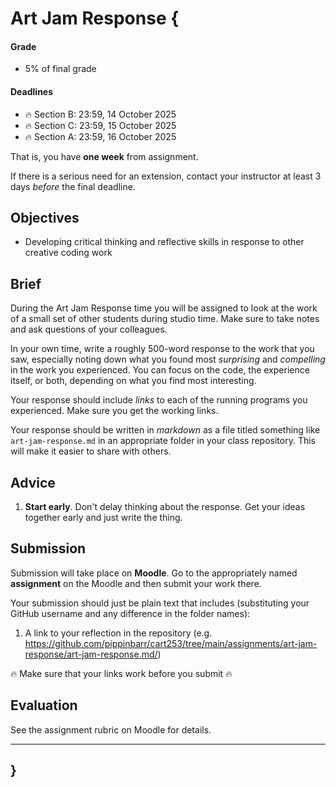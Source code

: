 # Art Jam Response {

#### Grade

- 5% of final grade

#### Deadlines

- 🔥 Section B: 23:59, 14 October 2025
- 🔥 Section C: 23:59, 15 October 2025
- 🔥 Section A: 23:59, 16 October 2025

That is, you have **one week** from assignment.

If there is a serious need for an extension, contact your instructor at least 3 days *before* the final deadline.

## Objectives

- Developing critical thinking and reflective skills in response to other creative coding work

## Brief

During the Art Jam Response time you will be assigned to look at the work of a small set of other students during studio time. Make sure to take notes and ask questions of your colleagues.

In your own time, write a roughly 500-word response to the work that you saw, especially noting down what you found most *surprising* and *compelling* in the work you experienced. You can focus on the code, the experience itself, or both, depending on what you find most interesting.

Your response should include *links* to each of the running programs you experienced. Make sure you get the working links.

Your response should be written in *markdown* as a file titled something like `art-jam-response.md` in an appropriate folder in your class repository. This will make it easier to share with others.

## Advice

1. **Start early**. Don't delay thinking about the response. Get your ideas together early and just write the thing.

## Submission

Submission will take place on **Moodle**. Go to the appropriately named **assignment** on the Moodle and then submit your work there.

Your submission should just be plain text that includes (substituting your GitHub username and any difference in the folder names):

1. A link to your reflection in the repository (e.g. <https://github.com/pippinbarr/cart253/tree/main/assignments/art-jam-response/art-jam-response.md/>)

🔥 Make sure that your links work before you submit 🔥

## Evaluation

See the assignment rubric on Moodle for details.

---

## }